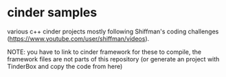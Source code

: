 # cinder samples

various c++ cinder projects mostly following Shiffman's coding challenges (https://www.youtube.com/user/shiffman/videos).

NOTE: you have to link to cinder framework for these to compile, the framework files are not parts of this repository (or generate an project with TinderBox and copy the code from here)

